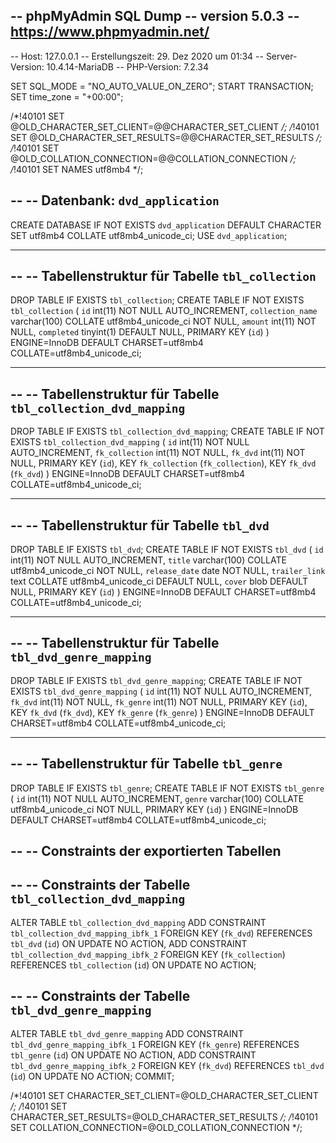 -- phpMyAdmin SQL Dump
-- version 5.0.3
-- https://www.phpmyadmin.net/
--
-- Host: 127.0.0.1
-- Erstellungszeit: 29. Dez 2020 um 01:34
-- Server-Version: 10.4.14-MariaDB
-- PHP-Version: 7.2.34

SET SQL_MODE = "NO_AUTO_VALUE_ON_ZERO";
START TRANSACTION;
SET time_zone = "+00:00";


/*!40101 SET @OLD_CHARACTER_SET_CLIENT=@@CHARACTER_SET_CLIENT */;
/*!40101 SET @OLD_CHARACTER_SET_RESULTS=@@CHARACTER_SET_RESULTS */;
/*!40101 SET @OLD_COLLATION_CONNECTION=@@COLLATION_CONNECTION */;
/*!40101 SET NAMES utf8mb4 */;

--
-- Datenbank: `dvd_application`
--
CREATE DATABASE IF NOT EXISTS `dvd_application` DEFAULT CHARACTER SET utf8mb4 COLLATE utf8mb4_unicode_ci;
USE `dvd_application`;

-- --------------------------------------------------------

--
-- Tabellenstruktur für Tabelle `tbl_collection`
--

DROP TABLE IF EXISTS `tbl_collection`;
CREATE TABLE IF NOT EXISTS `tbl_collection` (
  `id` int(11) NOT NULL AUTO_INCREMENT,
  `collection_name` varchar(100) COLLATE utf8mb4_unicode_ci NOT NULL,
  `amount` int(11) NOT NULL,
  `completed` tinyint(1) DEFAULT NULL,
  PRIMARY KEY (`id`)
) ENGINE=InnoDB DEFAULT CHARSET=utf8mb4 COLLATE=utf8mb4_unicode_ci;

-- --------------------------------------------------------

--
-- Tabellenstruktur für Tabelle `tbl_collection_dvd_mapping`
--

DROP TABLE IF EXISTS `tbl_collection_dvd_mapping`;
CREATE TABLE IF NOT EXISTS `tbl_collection_dvd_mapping` (
  `id` int(11) NOT NULL AUTO_INCREMENT,
  `fk_collection` int(11) NOT NULL,
  `fk_dvd` int(11) NOT NULL,
  PRIMARY KEY (`id`),
  KEY `fk_collection` (`fk_collection`),
  KEY `fk_dvd` (`fk_dvd`)
) ENGINE=InnoDB DEFAULT CHARSET=utf8mb4 COLLATE=utf8mb4_unicode_ci;

-- --------------------------------------------------------

--
-- Tabellenstruktur für Tabelle `tbl_dvd`
--

DROP TABLE IF EXISTS `tbl_dvd`;
CREATE TABLE IF NOT EXISTS `tbl_dvd` (
  `id` int(11) NOT NULL AUTO_INCREMENT,
  `title` varchar(100) COLLATE utf8mb4_unicode_ci NOT NULL,
  `release_date` date NOT NULL,
  `trailer_link` text COLLATE utf8mb4_unicode_ci DEFAULT NULL,
  `cover` blob DEFAULT NULL,
  PRIMARY KEY (`id`)
) ENGINE=InnoDB DEFAULT CHARSET=utf8mb4 COLLATE=utf8mb4_unicode_ci;

-- --------------------------------------------------------

--
-- Tabellenstruktur für Tabelle `tbl_dvd_genre_mapping`
--

DROP TABLE IF EXISTS `tbl_dvd_genre_mapping`;
CREATE TABLE IF NOT EXISTS `tbl_dvd_genre_mapping` (
  `id` int(11) NOT NULL AUTO_INCREMENT,
  `fk_dvd` int(11) NOT NULL,
  `fk_genre` int(11) NOT NULL,
  PRIMARY KEY (`id`),
  KEY `fk_dvd` (`fk_dvd`),
  KEY `fk_genre` (`fk_genre`)
) ENGINE=InnoDB DEFAULT CHARSET=utf8mb4 COLLATE=utf8mb4_unicode_ci;

-- --------------------------------------------------------

--
-- Tabellenstruktur für Tabelle `tbl_genre`
--

DROP TABLE IF EXISTS `tbl_genre`;
CREATE TABLE IF NOT EXISTS `tbl_genre` (
  `id` int(11) NOT NULL AUTO_INCREMENT,
  `genre` varchar(100) COLLATE utf8mb4_unicode_ci NOT NULL,
  PRIMARY KEY (`id`)
) ENGINE=InnoDB DEFAULT CHARSET=utf8mb4 COLLATE=utf8mb4_unicode_ci;

--
-- Constraints der exportierten Tabellen
--

--
-- Constraints der Tabelle `tbl_collection_dvd_mapping`
--
ALTER TABLE `tbl_collection_dvd_mapping`
  ADD CONSTRAINT `tbl_collection_dvd_mapping_ibfk_1` FOREIGN KEY (`fk_dvd`) REFERENCES `tbl_dvd` (`id`) ON UPDATE NO ACTION,
  ADD CONSTRAINT `tbl_collection_dvd_mapping_ibfk_2` FOREIGN KEY (`fk_collection`) REFERENCES `tbl_collection` (`id`) ON UPDATE NO ACTION;

--
-- Constraints der Tabelle `tbl_dvd_genre_mapping`
--
ALTER TABLE `tbl_dvd_genre_mapping`
  ADD CONSTRAINT `tbl_dvd_genre_mapping_ibfk_1` FOREIGN KEY (`fk_genre`) REFERENCES `tbl_genre` (`id`) ON UPDATE NO ACTION,
  ADD CONSTRAINT `tbl_dvd_genre_mapping_ibfk_2` FOREIGN KEY (`fk_dvd`) REFERENCES `tbl_dvd` (`id`) ON UPDATE NO ACTION;
COMMIT;

/*!40101 SET CHARACTER_SET_CLIENT=@OLD_CHARACTER_SET_CLIENT */;
/*!40101 SET CHARACTER_SET_RESULTS=@OLD_CHARACTER_SET_RESULTS */;
/*!40101 SET COLLATION_CONNECTION=@OLD_COLLATION_CONNECTION */;
